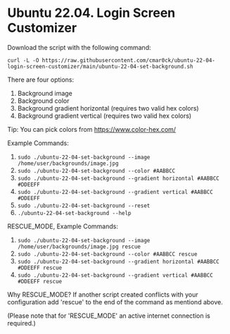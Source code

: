 # Ubuntu 22.04. Login Screen Customizer

Download the script with the following command:

````
curl -L -O https://raw.githubusercontent.com/cmar0ck/ubuntu-22-04-login-screen-customizer/main/ubuntu-22-04-set-background.sh
````

There are four options:
1. Background image
2. Background color
3. Background gradient horizontal (requires two valid hex colors)
4. Background gradient vertical (requires two valid hex colors)

Tip: You can pick colors from https://www.color-hex.com/

Example Commands:

1. `sudo ./ubuntu-22-04-set-background --image /home/user/backgrounds/image.jpg`
2. `sudo ./ubuntu-22-04-set-background --color #AABBCC`
3. `sudo ./ubuntu-22-04-set-background --gradient horizontal #AABBCC #DDEEFF`
4. `sudo ./ubuntu-22-04-set-background --gradient vertical #AABBCC #DDEEFF`
5. `sudo ./ubuntu-22-04-set-background --reset`
6. `./ubuntu-22-04-set-background --help`

RESCUE_MODE, Example Commands:

1. `sudo ./ubuntu-22-04-set-background --image /home/user/backgrounds/image.jpg rescue`
2. `sudo ./ubuntu-22-04-set-background --color #AABBCC rescue`
3. `sudo ./ubuntu-22-04-set-background --gradient horizontal #AABBCC #DDEEFF rescue`
4. `sudo ./ubuntu-22-04-set-background --gradient vertical #AABBCC #DDEEFF rescue`

Why RESCUE_MODE?
If another script created conflicts with your configuration add 'rescue' to the end of the command as mentiond above.

(Please note that for 'RESCUE_MODE' an active internet connection is required.)
